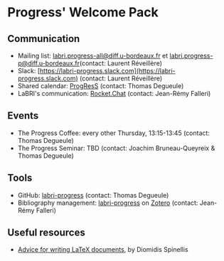 # Progress' Welcome Pack

## Communication
  - Mailing list: [labri.progress-all@diff.u-bordeaux.fr](labri.progress-all@diff.u-bordeaux.fr) et [labri.progress-p@diff.u-bordeaux.fr](labri.progress-p@diff.u-bordeaux.fr)(contact: Laurent Réveillère)
  - Slack: [https://labri-progress.slack.com](https://labri-progress.slack.com) (contact: Laurent Réveillère)
  - Shared calendar: [ProgResS](https://calendar.google.com/calendar/embed?src=aeo034t8qiasa56vkpfvjd73b8%40group.calendar.google.com&ctz=Europe%2FParis) (contact: Thomas Degueule)
  - LaBRI's communication: [Rocket.Chat](https://rocket.labri.fr) (contact: Jean-Rémy Falleri)

## Events
  - The Progress Coffee: every other Thursday, 13:15-13:45 (contact: Thomas Degueule)
  - The Progress Seminar: TBD (contact: Joachim Bruneau-Queyreix & Thomas Degueule)

## Tools
  - GitHub: [labri-progress](https://github.com/labri-progress) (contact: Thomas Degueule)
  - Bibliography management: [labri-progress](https://www.zotero.org/groups/121453/labri-progress) on [Zotero](https://www.zotero.org/) (contact: Jean-Rémy Falleri)

## Useful resources
  - [Advice for writing LaTeX documents](https://github.com/dspinellis/latex-advice), by Diomidis Spinellis
